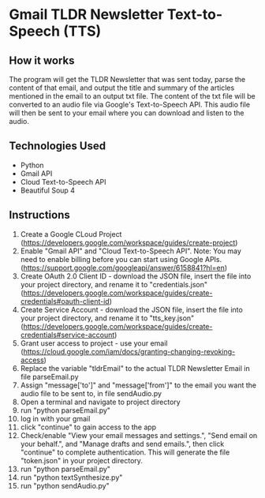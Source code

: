 # Gmail TLDR Newsletter Text-to-Speech (TTS)

## How it works
The program will get the TLDR Newsletter that was sent today, parse the content of that email, and output the title and summary of the articles mentioned in the email to an output txt file. The content of the txt file will be converted to an audio file via Google's Text-to-Speech API. This audio file will then be sent to your email where you can download and listen to the audio.


## Technologies Used
* Python
* Gmail API
* Cloud Text-to-Speech API
* Beautiful Soup 4


## Instructions
1. Create a Google CLoud Project (https://developers.google.com/workspace/guides/create-project)
2. Enable "Gmail API" and "Cloud Text-to-Speech API". Note: You may need to enable billing before you can start using Google APIs. (https://support.google.com/googleapi/answer/6158841?hl=en)
3. Create OAuth 2.0 Client ID - download the JSON file, insert the file into your project directory, and rename it to "credentials.json" (https://developers.google.com/workspace/guides/create-credentials#oauth-client-id)
4. Create Service Account - download the JSON file, insert the file into your project directory, and rename it to "tts_key.json" (https://developers.google.com/workspace/guides/create-credentials#service-account)
5. Grant user access to project - use your email (https://cloud.google.com/iam/docs/granting-changing-revoking-access)
6. Replace the variable "tldrEmail" to the actual TLDR Newsletter Email in file parseEmail.py
7. Assign "message['to']" and "message['from']" to the email you want the audio file to be sent to, in file sendAudio.py
8. Open a terminal and navigate to project directory
9. run "python parseEmail.py"
10. log in with your gmail
11. click "continue" to gain access to the app
12. Check/enable "View your email messages and settings.", "Send email on your behalf.", and "Manage drafts and send emails.", then click "continue" to complete authentication. This will generate the file "token.json" in your project directory.
13. run "python parseEmail.py"
14. run "python textSynthesize.py"
15. run "python sendAudio.py"
